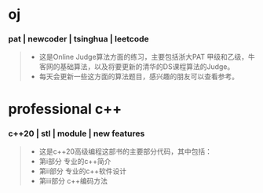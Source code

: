 # oj
### pat | newcoder | tsinghua | leetcode
> - 这是Online Judge算法方面的练习，主要包括浙大PAT 甲级和乙级，牛客网的基础算法，以及将要更新的清华的DS课程算法的Judge。  
> - 每天会更新一些这方面的算法题目，感兴趣的朋友可以查看参考。
>

# professional c++
### c++20 | stl | module | new features
> - 这是c++20高级编程这部书的主要部分代码，其中包括：
> - 第i部分 专业的c++简介
> - 第ii部分 专业的c++软件设计
> - 第iii部分 c++编码方法